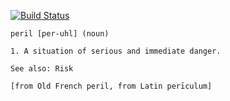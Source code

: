 [![Build Status](http://ci.forerunnergames.com:8080/buildStatus/icon?job=peril)](http://ci.forerunnergames.com:8080/job/peril/)

```
peril [per-uhl] (noun)

1. A situation of serious and immediate danger.

See also: Risk

[from Old French peril, from Latin perīculum]
```
